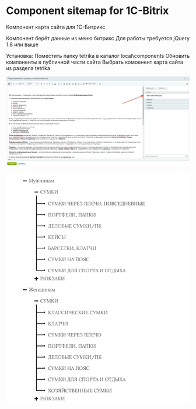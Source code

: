 # Component sitemap for 1C-Bitrix
 Компонент карта сайта для 1С-Битрикс

Компонент берёт данные из меню битрикс
Для работы требуется jQuery 1.8 или выше

Установка:
Поместить папку tetrika в каталог local\components
Обновить компоненты в публичной части сайта
Выбрать комоенент карта сайта из раздела tetrika

![alt text](screenshots/component.png "Компонент карта сайта")

![alt text](screenshots/site-map.png "Внешний вид карты сайта")



